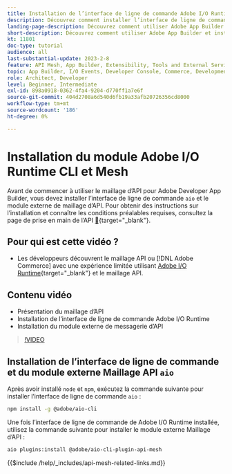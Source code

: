 ```yaml
---
title: Installation de l’interface de ligne de commande Adobe I/O Runtime et du module externe Maillage d’API
description: Découvrez comment installer l’interface de ligne de commande de Adobe I/O Runtime et le module externe Maillage API
landing-page-description: Découvrez comment utiliser Adobe App Builder et installer le module externe Adobe I/O Runtime with API Mesh .
short-description: Découvrez comment utiliser Adobe App Builder et installer le module externe Adobe I/O Runtime with API Mesh .
kt: 11801
doc-type: tutorial
audience: all
last-substantial-update: 2023-2-8
feature: API Mesh, App Builder, Extensibility, Tools and External Services, Backend Development
topic: App Builder, I/O Events, Developer Console, Commerce, Development, Integrations
role: Architect, Developer
level: Beginner, Intermediate
exl-id: 898a0918-0362-4fa4-9204-d770ff1a7e6f
source-git-commit: 404d2708a6d540d6fb19a33afb20726356cd8000
workflow-type: tm+mt
source-wordcount: '186'
ht-degree: 0%

---
```


# Installation du module Adobe I/O Runtime CLI et Mesh

Avant de commencer à utiliser le maillage d’API pour Adobe Developer App Builder, vous devez installer l’interface de ligne de commande `aio` et le module externe de maillage d’API.
Pour obtenir des instructions sur l’installation et connaître les conditions préalables requises, consultez la page de prise en main de l’API [&#128279;](https://developer.adobe.com/graphql-mesh-gateway/gateway/getting-started/){target="_blank"}.

## Pour qui est cette vidéo ?

* Les développeurs découvrent le maillage API ou [!DNL Adobe Commerce] avec une expérience limitée utilisant [Adobe I/O Runtime](https://developer.adobe.com/runtime/docs/guides/overview/){target="_blank"} et le maillage API.

## Contenu vidéo

* Présentation du maillage d’API
* Installation de l’interface de ligne de commande Adobe I/O Runtime
* Installation du module externe de messagerie d’API

>[!VIDEO](https://video.tv.adobe.com/v/3414122?quality=12&learn=on)

## Installation de l’interface de ligne de commande et du module externe Maillage API `aio`

Après avoir installé `node` et `npm`, exécutez la commande suivante pour installer l’interface de ligne de commande `aio` :

```bash
npm install -g @adobe/aio-cli
```

Une fois l’interface de ligne de commande de Adobe I/O Runtime installée, utilisez la commande suivante pour installer le module externe Maillage d’API :

```bash
aio plugins:install @adobe/aio-cli-plugin-api-mesh
```

{{$include /help/_includes/api-mesh-related-links.md}}
